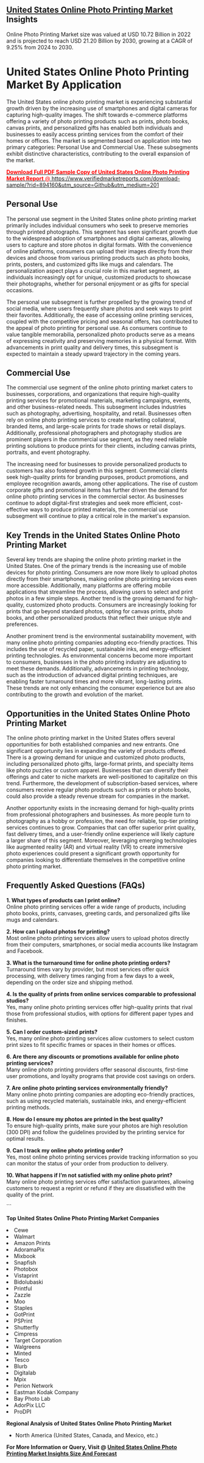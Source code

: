 <h2><a href="https://www.verifiedmarketreports.com/download-sample/?rid=894160&amp;utm_source=Github&amp;utm_medium=201" target="_blank">United States Online Photo Printing Market</a> Insights</h2><p>Online Photo Printing Market size was valued at USD 10.72 Billion in 2022 and is projected to reach USD 21.20 Billion by 2030, growing at a CAGR of 9.25% from 2024 to 2030.</p><p><h1>United States Online Photo Printing Market By Application</h1><p>The United States online photo printing market is experiencing substantial growth driven by the increasing use of smartphones and digital cameras for capturing high-quality images. The shift towards e-commerce platforms offering a variety of photo printing products such as prints, photo books, canvas prints, and personalized gifts has enabled both individuals and businesses to easily access printing services from the comfort of their homes or offices. The market is segmented based on application into two primary categories: Personal Use and Commercial Use. These subsegments exhibit distinctive characteristics, contributing to the overall expansion of the market. <a href="#"><p><span class=""><span style="color: #ff0000;"><strong>Download Full PDF Sample Copy of United States Online Photo Printing Market Report</strong> @ </span><a href="https://www.verifiedmarketreports.com/download-sample/?rid=894160&amp;utm_source=Github&amp;utm_medium=201" target="_blank">https://www.verifiedmarketreports.com/download-sample/?rid=894160&amp;utm_source=Github&amp;utm_medium=201</a></span></p></a></p><h2>Personal Use</h2><p>The personal use segment in the United States online photo printing market primarily includes individual consumers who seek to preserve memories through printed photographs. This segment has seen significant growth due to the widespread adoption of smartphones and digital cameras, allowing users to capture and store photos in digital formats. With the convenience of online platforms, consumers can upload their images directly from their devices and choose from various printing products such as photo books, prints, posters, and customized gifts like mugs and calendars. The personalization aspect plays a crucial role in this market segment, as individuals increasingly opt for unique, customized products to showcase their photographs, whether for personal enjoyment or as gifts for special occasions. <p>The personal use subsegment is further propelled by the growing trend of social media, where users frequently share photos and seek ways to print their favorites. Additionally, the ease of accessing online printing services, coupled with the competitive pricing and seasonal offers, has contributed to the appeal of photo printing for personal use. As consumers continue to value tangible memorabilia, personalized photo products serve as a means of expressing creativity and preserving memories in a physical format. With advancements in print quality and delivery times, this subsegment is expected to maintain a steady upward trajectory in the coming years.</p><h2>Commercial Use</h2><p>The commercial use segment of the online photo printing market caters to businesses, corporations, and organizations that require high-quality printing services for promotional materials, marketing campaigns, events, and other business-related needs. This subsegment includes industries such as photography, advertising, hospitality, and retail. Businesses often rely on online photo printing services to create marketing collateral, branded items, and large-scale prints for trade shows or retail displays. Additionally, professional photographers and photography studios are prominent players in the commercial use segment, as they need reliable printing solutions to produce prints for their clients, including canvas prints, portraits, and event photography. <p>The increasing need for businesses to provide personalized products to customers has also fostered growth in this segment. Commercial clients seek high-quality prints for branding purposes, product promotions, and employee recognition awards, among other applications. The rise of custom corporate gifts and promotional items has further driven the demand for online photo printing services in the commercial sector. As businesses continue to adopt digital-first strategies and seek more efficient, cost-effective ways to produce printed materials, the commercial use subsegment will continue to play a critical role in the market's expansion.</p><h2>Key Trends in the United States Online Photo Printing Market</h2><p>Several key trends are shaping the online photo printing market in the United States. One of the primary trends is the increasing use of mobile devices for photo printing. Consumers are now more likely to upload photos directly from their smartphones, making online photo printing services even more accessible. Additionally, many platforms are offering mobile applications that streamline the process, allowing users to select and print photos in a few simple steps. Another trend is the growing demand for high-quality, customized photo products. Consumers are increasingly looking for prints that go beyond standard photos, opting for canvas prints, photo books, and other personalized products that reflect their unique style and preferences.</p><p>Another prominent trend is the environmental sustainability movement, with many online photo printing companies adopting eco-friendly practices. This includes the use of recycled paper, sustainable inks, and energy-efficient printing technologies. As environmental concerns become more important to consumers, businesses in the photo printing industry are adjusting to meet these demands. Additionally, advancements in printing technology, such as the introduction of advanced digital printing techniques, are enabling faster turnaround times and more vibrant, long-lasting prints. These trends are not only enhancing the consumer experience but are also contributing to the growth and evolution of the market.</p><h2>Opportunities in the United States Online Photo Printing Market</h2><p>The online photo printing market in the United States offers several opportunities for both established companies and new entrants. One significant opportunity lies in expanding the variety of products offered. There is a growing demand for unique and customized photo products, including personalized photo gifts, large-format prints, and specialty items like photo puzzles or custom apparel. Businesses that can diversify their offerings and cater to niche markets are well-positioned to capitalize on this trend. Furthermore, the development of subscription-based services, where consumers receive regular photo products such as prints or photo books, could also provide a steady revenue stream for companies in the market.</p><p>Another opportunity exists in the increasing demand for high-quality prints from professional photographers and businesses. As more people turn to photography as a hobby or profession, the need for reliable, top-tier printing services continues to grow. Companies that can offer superior print quality, fast delivery times, and a user-friendly online experience will likely capture a larger share of this segment. Moreover, leveraging emerging technologies like augmented reality (AR) and virtual reality (VR) to create immersive photo experiences could present a significant growth opportunity for companies looking to differentiate themselves in the competitive online photo printing market.</p><h2>Frequently Asked Questions (FAQs)</h2><p><strong>1. What types of products can I print online?</strong><br>Online photo printing services offer a wide range of products, including photo books, prints, canvases, greeting cards, and personalized gifts like mugs and calendars.</p><p><strong>2. How can I upload photos for printing?</strong><br>Most online photo printing services allow users to upload photos directly from their computers, smartphones, or social media accounts like Instagram and Facebook.</p><p><strong>3. What is the turnaround time for online photo printing orders?</strong><br>Turnaround times vary by provider, but most services offer quick processing, with delivery times ranging from a few days to a week, depending on the order size and shipping method.</p><p><strong>4. Is the quality of prints from online services comparable to professional studios?</strong><br>Yes, many online photo printing services offer high-quality prints that rival those from professional studios, with options for different paper types and finishes.</p><p><strong>5. Can I order custom-sized prints?</strong><br>Yes, many online photo printing services allow customers to select custom print sizes to fit specific frames or spaces in their homes or offices.</p><p><strong>6. Are there any discounts or promotions available for online photo printing services?</strong><br>Many online photo printing providers offer seasonal discounts, first-time user promotions, and loyalty programs that provide cost savings on orders.</p><p><strong>7. Are online photo printing services environmentally friendly?</strong><br>Many online photo printing companies are adopting eco-friendly practices, such as using recycled materials, sustainable inks, and energy-efficient printing methods.</p><p><strong>8. How do I ensure my photos are printed in the best quality?</strong><br>To ensure high-quality prints, make sure your photos are high resolution (300 DPI) and follow the guidelines provided by the printing service for optimal results.</p><p><strong>9. Can I track my online photo printing order?</strong><br>Yes, most online photo printing services provide tracking information so you can monitor the status of your order from production to delivery.</p><p><strong>10. What happens if I’m not satisfied with my online photo print?</strong><br>Many online photo printing services offer satisfaction guarantees, allowing customers to request a reprint or refund if they are dissatisfied with the quality of the print.</p>```</p><p><strong>Top United States Online Photo Printing Market Companies</strong></p><div data-test-id=""><p><li>Cewe</li><li> Walmart</li><li> Amazon Prints</li><li> AdoramaPix</li><li> Mixbook</li><li> Snapfish</li><li> Photobox</li><li> Vistaprint</li><li> Bidolubaski</li><li> Printful</li><li> Zazzle</li><li> Moo</li><li> Staples</li><li> GotPrint</li><li> PSPrint</li><li> Shutterfly</li><li> Cimpress</li><li> Target Corporation</li><li> Walgreens</li><li> Minted</li><li> Tesco</li><li> Blurb</li><li> Digitalab</li><li> Mpix</li><li> Perion Network</li><li> Eastman Kodak Company</li><li> Bay Photo Lab</li><li> AdorPix LLC</li><li> ProDPI</li></p><div><strong>Regional Analysis of&nbsp;United States Online Photo Printing Market</strong></div><ul><li dir="ltr"><p dir="ltr">North America&nbsp;(United States, Canada, and Mexico, etc.)</p></li></ul><p><strong>For More Information or Query, Visit @&nbsp;</strong><strong><a href="https://www.verifiedmarketreports.com/product/online-photo-printing-market/?utm_source=Github&amp;utm_medium=201" target="_blank">United States Online Photo Printing Market Insights Size And Forecast</a></strong></p></div>
